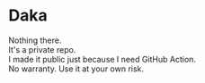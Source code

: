 # Daka

Nothing there.  
It's a private repo.  
I made it public just because I need GitHub Action.  
No warranty. Use it at your own risk.  
